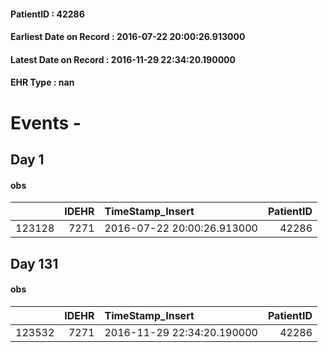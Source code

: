 
#### PatientID : 42286
#### Earliest Date on Record : 2016-07-22 20:00:26.913000
#### Latest Date on Record : 2016-11-29 22:34:20.190000
#### EHR Type : nan

# Events - 

## Day 1

#### obs
|        |   IDEHR | TimeStamp_Insert           |   PatientID |
|-------:|--------:|:---------------------------|------------:|
| 123128 |    7271 | 2016-07-22 20:00:26.913000 |       42286 |


## Day 131

#### obs
|        |   IDEHR | TimeStamp_Insert           |   PatientID |
|-------:|--------:|:---------------------------|------------:|
| 123532 |    7271 | 2016-11-29 22:34:20.190000 |       42286 |


